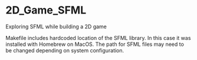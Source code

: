 # 2D_Game_SFML
Exploring SFML while building a 2D game

Makefile includes hardcoded location of the SFML library.
In this case it was installed with Homebrew on MacOS.
The path for SFML files may need to be changed depending
on system configuration.
